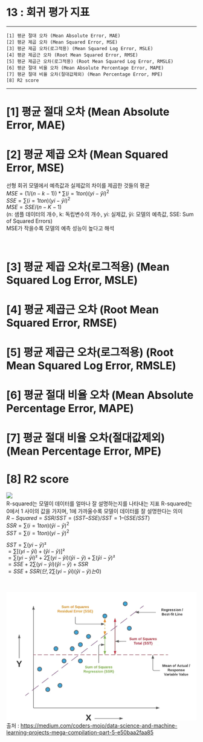 #  13 : 회귀 평가 지표

---

	[1] 평균 절대 오차 (Mean Absolute Error, MAE)
	[2] 평균 제곱 오차 (Mean Squared Error, MSE)
	[3] 평균 제곱 오차(로그적용) (Mean Squared Log Error, MSLE)
	[4] 평균 제곱근 오차 (Root Mean Squared Error, RMSE)
	[5] 평균 제곱근 오차(로그적용) (Root Mean Squared Log Error, RMSLE)
	[6] 평균 절대 비율 오차 (Mean Absolute Percentage Error, MAPE)
	[7] 평균 절대 비율 오차(절대값제외) (Mean Percentage Error, MPE)
	[8] R2 score

	  
---

# [1] 평균 절대 오차 (Mean Absolute Error, MAE)

# [2] 평균 제곱 오차 (Mean Squared Error, MSE)
선형 회귀 모델에서 예측값과 실제값의 차이를 제곱한 것들의 평균<br>
$MSE = (1/(n-k-1)) * ∑(i=1 to n) (yi - ŷi)^2$ <br>
$SSE = ∑(i=1 to n) (yi - ŷi)^2$ <br>
$MSE = SSE / (n-K-1)$ <br>
(n: 샘플 데이터의 개수, k: 독립변수의 개수, yi: 실제값, ŷi: 모델의 예측값, SSE: Sum of Squared Errors)<br>
MSE가 작을수록 모델의 예측 성능이 높다고 해석

<br>

# [3] 평균 제곱 오차(로그적용) (Mean Squared Log Error, MSLE)

# [4] 평균 제곱근 오차 (Root Mean Squared Error, RMSE)

# [5] 평균 제곱근 오차(로그적용) (Root Mean Squared Log Error, RMSLE)

# [6] 평균 절대 비율 오차 (Mean Absolute Percentage Error, MAPE)

# [7] 평균 절대 비율 오차(절대값제외) (Mean Percentage Error, MPE)

# [8] R2 score
![](./images/R.png)
<br>
R-squared는 모델이 데이터를 얼마나 잘 설명하는지를 나타내는 지표<bbr>
R-squared는 0에서 1 사이의 값을 가지며, 1에 가까울수록 모델이 데이터를 잘 설명한다는 의미<br>
$R-Squared = SSR / SST = (SST – SSE) / SST = 1 – (SSE / SST)$ <br>
$SSR = ∑(i=1 to n) (ŷi - ȳ)^2$ <br>
$SST = ∑(i=1 to n) (yi - ȳ)^2$ <br>

$SST = ∑(yi - ȳ)²$ <br>
$= ∑[(yi - ŷi) + (ŷi - ȳ)]²$ <br>
$= ∑(yi - ŷi)² + 2∑(yi - ŷi)(ŷi - ȳ) + ∑(ŷi - ȳ)²$ <br>
$= SSE + 2∑(yi - ŷi)(ŷi - ȳ) + SSR$ <br>
$= SSE + SSR (단, 2∑(yi - ŷi)(ŷi - ȳ)는 0)$ <br>

<br>

![](./images/SST.png)
<br>
출처 : https://medium.com/coders-mojo/data-science-and-machine-learning-projects-mega-compilation-part-5-e50baa2faa85
